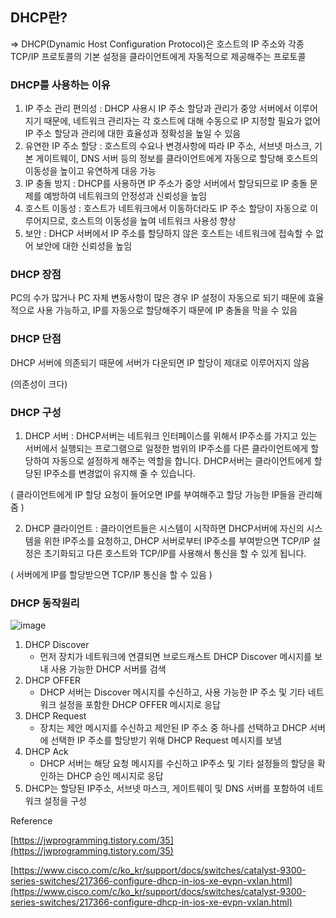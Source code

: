 ## DHCP란?

⇒ DHCP(Dynamic Host Configuration Protocol)은 호스트의 IP 주소와 각종 TCP/IP 프로토콜의 기본 설정을 클라이언트에게 자동적으로 제공해주는 프로토콜 

### DHCP를 사용하는 이유

1. IP 주소 관리 편의성 : DHCP 사용시 IP 주소 할당과 관리가 중앙 서버에서 이루어지기 때문에, 네트워크 관리자는 각 호스트에 대해 수동으로 IP 지정할 필요가 없어 IP 주소 할당과 관리에 대한 효율성과 정확성을 높일 수 있음
2. 유연한 IP 주소 할당 : 호스트의 수요나 변경사항에 따라 IP 주소, 서브넷 마스크, 기본 게이트웨이, DNS 서버 등의 정보를 클라이언트에게 자동으로 할당해 호스트의 이동성을 높이고 유연하게 대응 가능
3. IP 충돌 방지 : DHCP를 사용하면 IP 주소가 중앙 서버에서 할당되므로 IP 충돌 문제를 예방하여 네트워크의 안정성과 신뢰성을 높임
4. 호스트 이동성 : 호스트가 네트워크에서 이동하더라도 IP 주소 할당이 자동으로 이루어지므로, 호스트의 이동성을 높여 네트워크 사용성 향상
5. 보안 : DHCP 서버에서 IP 주소를 할당하지 않은 호스트는 네트워크에 접속할 수 없어 보안에 대한 신뢰성을 높임 

### DHCP 장점

PC의 수가 많거나 PC 자체 변동사항이 많은 경우 IP 설정이 자동으로 되기 때문에 효율적으로 사용 가능하고, IP를 자동으로 할당해주기 때문에 IP 충돌을 막을 수 있음

### DHCP 단점

DHCP 서버에 의존되기 때문에 서버가 다운되면 IP 할당이 제대로 이루어지지 않음 

(의존성이 크다)

### DHCP 구성

1) DHCP 서버 : DHCP서버는 네트워크 인터페이스를 위해서 IP주소를 가지고 있는 서버에서 실행되는 프로그램으로 일정한 범위의 IP주소를 다른 클라이언트에게 할당하여 자동으로 설정하게 해주는 역할을 합니다. DHCP서버는 클라이언트에게 할당된 IP주소를 변경없이 유지해 줄 수 있습니다.

( 클라이언트에게 IP 할당 요청이 들어오면 IP를 부여해주고 할당 가능한 IP들을 관리해줌 )

2) DHCP 클라이언트 : 클라이언트들은 시스템이 시작하면 DHCP서버에 자신의 시스템을 위한 IP주소를 요청하고, DHCP 서버로부터 IP주소를 부여받으면 TCP/IP 설정은 초기화되고 다른 호스트와 TCP/IP를 사용해서 통신을 할 수 있게 됩니다.

( 서버에게 IP를 할당받으면 TCP/IP 통신을 할 수 있음 )

### DHCP 동작원리

![image](https://user-images.githubusercontent.com/77667212/227723354-8cdf19f0-e004-4e9f-b175-bcd27eb2b71b.png)


1. DHCP Discover
    - 먼저 장치가 네트워크에 연결되면 브로드캐스트 DHCP Discover 메시지를 보내 사용 가능한 DHCP 서버를 검색
2. DHCP OFFER
    - DHCP 서버는 Discover 메시지를 수신하고, 사용 가능한 IP 주소 및 기타 네트워크 설정을 포함한 DHCP OFFER 메시지로 응답 
3. DHCP Request
    - 장치는 제안 메시지를 수신하고 제안된 IP 주소 중 하나를 선택하고 DHCP 서버에 선택한 IP 주소를 할당받기 위해 DHCP Request 메시지를 보냄
4. DHCP Ack
    - DHCP 서버는 해당 요청 메시지를 수신하고 IP주소 및 기타 설정들의 할당을 확인하는 DHCP 승인 메시지로 응답
5. DHCP는 할당된 IP주소, 서브넷 마스크, 게이트웨이 및 DNS 서버를 포함하여 네트워크 설정을 구성 

Reference

[https://jwprogramming.tistory.com/35](https://jwprogramming.tistory.com/35)

[https://www.cisco.com/c/ko_kr/support/docs/switches/catalyst-9300-series-switches/217366-configure-dhcp-in-ios-xe-evpn-vxlan.html](https://www.cisco.com/c/ko_kr/support/docs/switches/catalyst-9300-series-switches/217366-configure-dhcp-in-ios-xe-evpn-vxlan.html)
